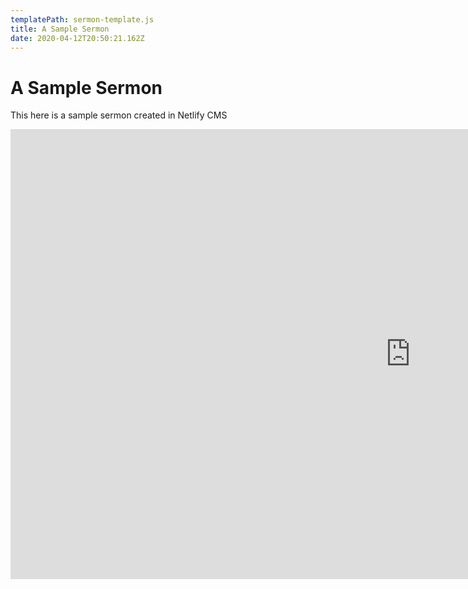 ```yaml
---
templatePath: sermon-template.js
title: A Sample Sermon
date: 2020-04-12T20:50:21.162Z
---
```

# A Sample Sermon

This here is a sample sermon created in Netlify CMS

<iframe width="1280" height="720" src="https://www.youtube.com/embed/E9SeECaq30g" frameborder="0" allow="accelerometer; autoplay; encrypted-media; gyroscope; picture-in-picture" allowfullscreen></iframe>